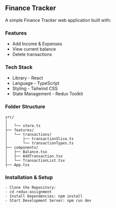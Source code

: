 ## Finance Tracker
A simple Finance Tracker web application built with:

### Features
- Add Income & Expenses
- View current balance
- Delete transactions

### Tech Stack 
- Library - React
- Language - TypeScript
- Styling - Tailwind CSS
- State Management - Redux Toolkit

### Folder Structure 
```
src/
│
│   └── store.ts           
├── features/
│   └── transactions/
│       ├── transactionSlice.ts  
│       └── transactionTypes.ts  
├── components/
│   ├── Balance.tsx
│   ├── AddTransaction.tsx
│   └── TransactionList.tsx
├── App.tsx
```

### Installation & Setup
```
- Clone the Repository:
- cd redux-assignment
- Install Dependencies: npm install
- Start Development Server: npm run dev
```



